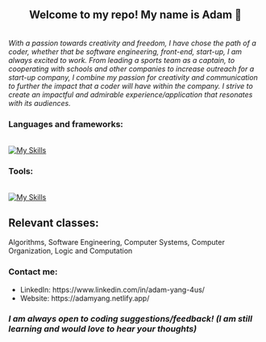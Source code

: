 <h2 align="center">Welcome to my repo! My name is Adam 👋</h2>
<br><em>With a passion towards creativity and freedom, I have chose the path of a coder, whether that be software engineering, front-end, start-up, I am always excited to work. From leading a sports team as a captain, to cooperating with schools and other companies to increase outreach for a start-up company, I combine my passion for creativity and communication to further the impact that a coder will have within the company. I strive to create an impactful and admirable experience/application that resonates with its audiences.</em>

<!-- ### My projects:  -->

### Languages and frameworks: 
<br> [![My Skills](https://skillicons.dev/icons?i=javascript,html,css,react,py,c,java,git,latex,r,vim)](https://skillicons.dev)

### Tools:
<br>[![My Skills](https://skillicons.dev/icons?i=docker,discord,wordpress,github,figma,vscode,postgresql,terminal,ubuntu,windows)](https://skillicons.dev)

<!-- <a href="https://github.com/ayang21">
  <img height=150 align="right" src="https://github-readme-stats.vercel.app/api/top-langs?username=ayang21&layout=compact&card_width=100" />
</a> -->

## Relevant classes:
<p>Algorithms, Software Engineering, Computer Systems, Computer Organization, Logic and Computation</p>

### Contact me: 
<ul>
    <li>LinkedIn: https://www.linkedin.com/in/adam-yang-4us/ </li> 
    <li>Website: https://adamyang.netlify.app/</li>
</ul>
<h3><em>I am always open to coding suggestions/feedback! (I am still learning and would love to hear your thoughts)</em></h3>
